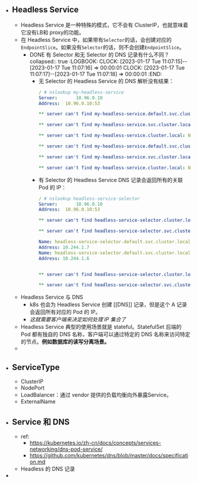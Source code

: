 - ## Headless Service
	- Headless Service 是一种特殊的模式，它不会有 ClusterIP，也就意味着它没有LB和 proxy的功能。
	- 在 Headless Service 中，如果带有`Selector`的话，会创建对应的`EndpointSlice`。如果没有`Selector`的话，则不会创建`EndpointSlice`。
		- DONE 有 Selector 和无 Selector 的 DNS 记录有什么不同？
		  collapsed:: true
		  :LOGBOOK:
		  CLOCK: [2023-01-17 Tue 11:07:15]--[2023-01-17 Tue 11:07:16] =>  00:00:01
		  CLOCK: [2023-01-17 Tue 11:07:17]--[2023-01-17 Tue 11:07:18] =>  00:00:01
		  :END:
			- 无 Selector 的 Headless Service 的 DNS 解析没有结果：
			  ```yaml
			  / # nslookup my-headless-service
			  Server:		10.96.0.10
			  Address:	10.96.0.10:53
			  
			  ** server can't find my-headless-service.default.svc.cluster.local: NXDOMAIN
			  
			  ** server can't find my-headless-service.svc.cluster.local: NXDOMAIN
			  
			  ** server can't find my-headless-service.cluster.local: NXDOMAIN
			  
			  ** server can't find my-headless-service.default.svc.cluster.local: NXDOMAIN
			  
			  ** server can't find my-headless-service.svc.cluster.local: NXDOMAIN
			  
			  ** server can't find my-headless-service.cluster.local: NXDOMAIN
			  ```
			- 有 Selector 的 Headless Service DNS 记录会返回所有的关联 Pod 的 IP：
			  ```yaml
			  / # nslookup headless-service-selector
			  Server:		10.96.0.10
			  Address:	10.96.0.10:53
			  
			  ** server can't find headless-service-selector.cluster.local: NXDOMAIN
			  
			  ** server can't find headless-service-selector.svc.cluster.local: NXDOMAIN
			  
			  Name:	headless-service-selector.default.svc.cluster.local
			  Address: 10.244.1.7
			  Name:	headless-service-selector.default.svc.cluster.local
			  Address: 10.244.1.6
			  
			  
			  ** server can't find headless-service-selector.cluster.local: NXDOMAIN
			  
			  ** server can't find headless-service-selector.svc.cluster.local: NXDOMAIN
			  
			  ```
	- Headless Service 与 DNS
		- k8s 也会为 Headless Service 创建 [[DNS]] 记录，但是这个 A 记录会返回所有对应的 Pod 的 IP。
		- *这就需要客户端来决定如何处理 IP 集合了*
	- Headless Service 典型的使用场景就是 stateful。StatefulSet 后端的 Pod 都有独自的 DNS 名称，客户端可以通过特定的 DNS 名称来访问特定的节点。**例如数据库的读写分离场景。**
	-
- ## ServiceType
	- ClusterIP
	- NodePort
	- LoadBalancer：通过 vendor 提供的负载均衡向外暴露Service。
	- ExternalName
- ## Service 和 DNS
	- ref:
		- https://kubernetes.io/zh-cn/docs/concepts/services-networking/dns-pod-service/
		- https://github.com/kubernetes/dns/blob/master/docs/specification.md
	- Headless 的 DNS 记录
-